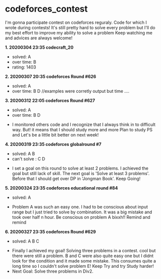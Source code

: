 # codeforces_contest
I'm gonna participate contest on codeforces reguraly. Code for which I wrote during contests!
It's still pretty hard to solve every problem but I'll do my best effort to improve my ability to solve a problem
Keep watching me and advices are always welcome!

__1. 20200304 23:35 codecraft_20__
- solved: A
- over time: B
- rating: 1403

__2. 20200307 20:35 codeforces Round #626__
- solved: A
- over time: B D //examples were corretly output but time ....

__3. 20200312 22:05 codeforces Round #627__
- solved: A
- over time: B D
* I monitored others code and I recognize that I always think in to difficult way. But! it means that I should study more and more
Plan to study PS and Let's be a little bit better on next week! 

__4. 20200319 23:35 codeforces globalround #7__
- solved: A B
- can't solve : C D
* I set a goal on this round to solve at least 2 problems. I achieved the goal but still lack of skill. The next goal is 'Solve at least 3 problems'. Before that I should get over DP in 'Jongman Book'. Keep Going!

__5. 20200324 23:35 codeforces educational round #84__
- solved: A
* Problem A was such an easy one. I had to be conscious about input range but I just tried to solve by combination. It was a big mistake and took over half n hour. Be conscious on problem A bixxh!! Remind and remind

__6. 20200327 23:35 codeforces Round #629__
- solved: A B C
* Finally I achieved my goal! Solving three problems in a contest. cool but there were still a problem. B and C were also quite easy one but I didnt look for the condition and it made some mistake. This consumes quite a long time so I couldn't solve problem E! Keep Try and try Study harder! 
* Next Goal: Solve three problems in Div2.
